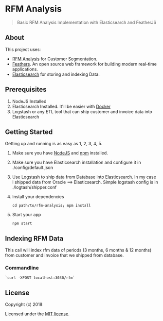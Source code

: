 # RFM Analysis

> Basic RFM Analysis Implementation with Elasticsearch and FeatherJS

## About

This project uses:
- [RFM Analysis](https://medium.com/@jackiekhuu.work/customer-segmentation-rfm-analysis-8007d62101cc) for Customer Segmentation.
- [Feathers](http://feathersjs.com). An open source web framework for building modern real-time applications.
- [Elasticsearch](https://www.elastic.co/) for storing and indexing Data.

## Prerequisites
1. NodeJS Installed
2. Elasticsearch Installed. It'll be easier with [Docker](https://www.docker.elastic.co/)
3. Logstash or any ETL tool that can ship customer and invoice data into Elasticsearch

## Getting Started

Getting up and running is as easy as 1, 2, 3, 4, 5.

1. Make sure you have [NodeJS](https://nodejs.org/) and [npm](https://www.npmjs.com/) installed.
2. Make sure you have Elasticsearch installation and configure it in ./config/default.json
3. Use Logstash to ship data from Database into Elasticsearch. In my case I shipped data from Oracle ==> Elasticsearch. 
    Simple logstash config is in ./logtash/shipper.conf

4. Install your dependencies

    ```
    cd path/to/rfm-analysis; npm install
    ```

5. Start your app

    ```
    npm start
    ```

## Indexing RFM Data
This call will index rfm data of periods (3 months, 6 months & 12 months) from customer and invoice that we shipped from database.

### Commandline
    `curl -XPOST localhost:3030/rfm`
    
## License

Copyright (c) 2018

Licensed under the [MIT license](LICENSE).
